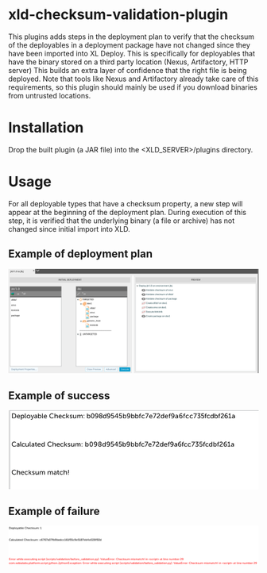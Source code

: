 # xld-checksum-validation-plugin

This plugins adds steps in the deployment plan to verify that the checksum of the deployables in a deployment package have not changed since they have been imported into XL Deploy. This is specifically for deployables that have the binary stored on a third party location (Nexus, Artifactory, HTTP server) This builds an extra layer of confidence that the right file is being deployed. Note that tools like Nexus and Artifactory already take care of this requirements, so this plugin should mainly be used if you download binaries from untrusted locations.

# Installation
Drop the built plugin (a JAR file) into the \<XLD_SERVER\>/plugins directory.

# Usage
For all deployable types that have a checksum property, a new step will appear at the beginning of the deployment plan. During execution of this step, it is verified that the underlying binary (a file or archive) has not changed since initial import into XLD.

## Example of deployment plan
![Preview](/docs/img/preview.png)

## Example of success
![Success](/docs/img/success.png)

## Example of failure
![Failure](/docs/img/failure.png)
